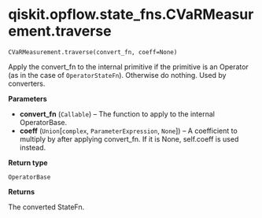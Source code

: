 # qiskit.opflow\.state\_fns.CVaRMeasurement.traverse

`CVaRMeasurement.traverse(convert_fn, coeff=None)`

Apply the convert\_fn to the internal primitive if the primitive is an Operator (as in the case of `OperatorStateFn`). Otherwise do nothing. Used by converters.

**Parameters**

*   **convert\_fn** (`Callable`) – The function to apply to the internal OperatorBase.
*   **coeff** (`Union`\[`complex`, `ParameterExpression`, `None`]) – A coefficient to multiply by after applying convert\_fn. If it is None, self.coeff is used instead.

**Return type**

`OperatorBase`

**Returns**

The converted StateFn.
